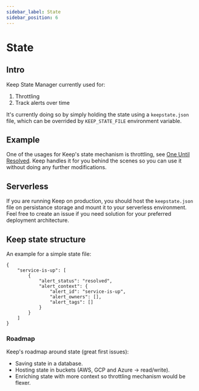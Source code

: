 ```yaml
---
sidebar_label: State
sidebar_position: 6
---
```


# State

## Intro
Keep State Manager currently used for:
1. Throttling
2. Track alerts over time

It's currently doing so by simply holding the state using a `keepstate.json` file, which can be overrided by `KEEP_STATE_FILE` environment variable.

## Example
One of the usages for Keep's state mechanism is throttling, see [One Until Resolved](docs/../throttles/one-until-resolved.md). Keep handles it for you behind the scenes so you can use it without doing any further modifications.

## Serverless
If you are running Keep on production, you should host the `keepstate.json` file on persistance storage and mount it to your serverless environment. Feel free to create an issue if you need solution for your preferred deployment architecture.

## Keep state structure
An example for a simple state file:
```
{
    "service-is-up": [
        {
            "alert_status": "resolved",
            "alert_context": {
                "alert_id": "service-is-up",
                "alert_owners": [],
                "alert_tags": []
            }
        }
    ]
}
```

### Roadmap

Keep's roadmap around state (great first issues):
- Saving state in a database.
- Hosting state in buckets (AWS, GCP and Azure -> read/write).
- Enriching state with more context so throttling mechanism would be flexer.
